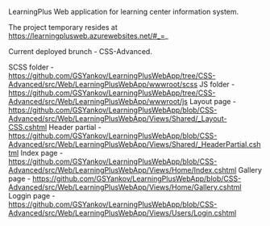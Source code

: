 LearningPlus Web application for learning center information system.

The project temporary resides at https://learningplusweb.azurewebsites.net/#_=_ 

Current deployed brunch - CSS-Advanced.

SCSS folder - https://github.com/GSYankov/LearningPlusWebApp/tree/CSS-Advanced/src/Web/LearningPlusWebApp/wwwroot/scss
JS folder - https://github.com/GSYankov/LearningPlusWebApp/tree/CSS-Advanced/src/Web/LearningPlusWebApp/wwwroot/js
Layout page - https://github.com/GSYankov/LearningPlusWebApp/blob/CSS-Advanced/src/Web/LearningPlusWebApp/Views/Shared/_Layout-CSS.cshtml
Header partial - https://github.com/GSYankov/LearningPlusWebApp/blob/CSS-Advanced/src/Web/LearningPlusWebApp/Views/Shared/_HeaderPartial.cshtml
Index page - https://github.com/GSYankov/LearningPlusWebApp/blob/CSS-Advanced/src/Web/LearningPlusWebApp/Views/Home/Index.cshtml
Gallery page - https://github.com/GSYankov/LearningPlusWebApp/blob/CSS-Advanced/src/Web/LearningPlusWebApp/Views/Home/Gallery.cshtml
Loggin page - https://github.com/GSYankov/LearningPlusWebApp/blob/CSS-Advanced/src/Web/LearningPlusWebApp/Views/Users/Login.cshtml


